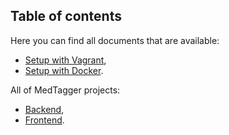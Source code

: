 ## Table of contents

Here you can find all documents that are available:

 - [Setup with Vagrant](docs/development_setup_vagrant.md),
 - [Setup with Docker](docs/development_via_docker_compose.md).

All of MedTagger projects:

 - [Backend](backend),
 - [Frontend](frontend).

